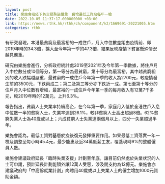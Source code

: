 ```yaml
---
layout: post
title: 樂施會指疫下貧富懸殊趨嚴重　冀增最低工資及每年一檢
date: 2022-10-05 11:37:17.000000000 +08:00
link: https://news.rthk.hk/rthk/ch/component/k2/1669691-20221005.htm
categories: rthk
---
```


有研究發現，本港最貧窮及最富裕的一成住戶，月入中位數差距由疫情前、即2019年時的34.3倍，擴大至今年第一季的47.3倍，結果反映疫情下貧富懸殊情況越見嚴重。

研究由樂施會進行，分析政府統計處2019至2021年及今年第一季數據，將住戶月入中位數分成10個等分，第一等分為最貧窮，第十等分為最富裕。其中越貧窮組別的收入跌幅越嚴重，最貧窮的一成住戶今年第一季的收入為2700元，較疫情發生前的3500元，下跌兩成二；第二及第三等分亦下跌近一成。第七至第十等分的住戶月入中位數有增幅，最富裕的一成住戶今年第一季的每月收入有12萬7千多元，較2019年時的12萬元，上升6.3%。

報告指出，貧窮人士失業率持續高企，在今年第一季，家庭月入低於全港住戶入息中位數一半的貧窮人士，失業率達到26.1%，較非貧窮人士高出超過8倍。62%貧窮失業人士為40歲或以上；六成貧窮人士失業達兩個月以上，四分一失業超過半年。

樂施會認為，最低工資對基層於疫後復元發揮重要作用。如果最低工資落實一年一檢及調整至每小時45.4元，最少能惠及近34萬低薪工友，覆蓋現時9%的整體僱員人數。

樂施會建議政府延長「臨時失業支援」計劃至年底，讓目前仍然處於失業狀況的人士可申請，預計延長計劃能額外讓12萬人受惠，涉及開支約為12億元。樂施會亦建議政府的「中高齡就業計劃」向聘用40歲或以上失業人士的僱主增加1000元資助金額。

